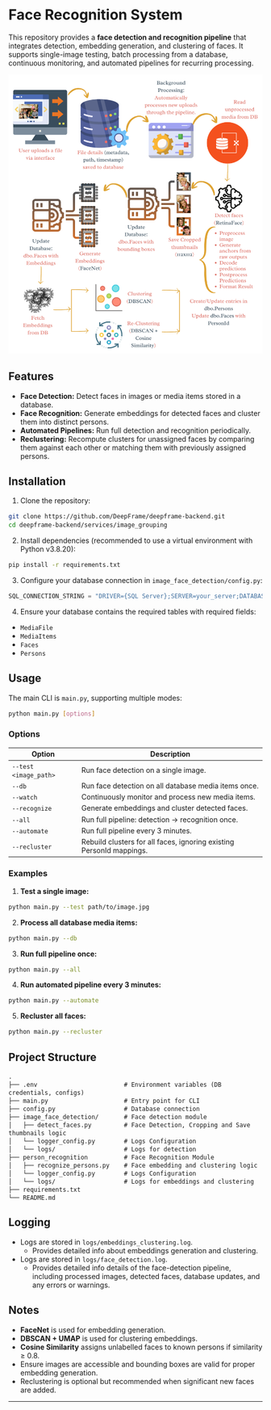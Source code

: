 # Face Recognition System

This repository provides a **face detection and recognition pipeline** that integrates detection, embedding generation, and clustering of faces. It supports single-image testing, batch processing from a database, continuous monitoring, and automated pipelines for recurring processing.

![Face Recognition System](FaceRecognitionSystem.png)

## Features

* **Face Detection:** Detect faces in images or media items stored in a database.
* **Face Recognition:** Generate embeddings for detected faces and cluster them into distinct persons.
* **Automated Pipelines:** Run full detection and recognition periodically.
* **Reclustering:** Recompute clusters for unassigned faces by comparing them against each other or matching them with previously assigned persons.

## Installation

1. Clone the repository:

```bash
git clone https://github.com/DeepFrame/deepframe-backend.git
cd deepframe-backend/services/image_grouping
```

2. Install dependencies (recommended to use a virtual environment with Python v3.8.20):

```bash
pip install -r requirements.txt
```

3. Configure your database connection in `image_face_detection/config.py`:

```python
SQL_CONNECTION_STRING = "DRIVER={SQL Server};SERVER=your_server;DATABASE=your_db;UID=user;PWD=password"
```

4. Ensure your database contains the required tables with required fields:

* `MediaFile`
* `MediaItems`
* `Faces`
* `Persons`

## Usage

The main CLI is `main.py`, supporting multiple modes:

```bash
python main.py [options]
```

### Options

| Option                | Description                                                          |
| --------------------- | -------------------------------------------------------------------- |
| `--test <image_path>` | Run face detection on a single image.                                |
| `--db`                | Run face detection on all database media items once.                 |
| `--watch`             | Continuously monitor and process new media items.                    |
| `--recognize`         | Generate embeddings and cluster detected faces.                      |
| `--all`               | Run full pipeline: detection → recognition once.                     |
| `--automate`          | Run full pipeline every 3 minutes.                                   |
| `--recluster`         | Rebuild clusters for all faces, ignoring existing PersonId mappings. |

### Examples

1. **Test a single image:**

```bash
python main.py --test path/to/image.jpg
```

2. **Process all database media items:**

```bash
python main.py --db
```

3. **Run full pipeline once:**

```bash
python main.py --all
```

4. **Run automated pipeline every 3 minutes:**

```bash
python main.py --automate
```

5. **Recluster all faces:**

```bash
python main.py --recluster
```

## Project Structure

```
.
├── .env                        # Environment variables (DB credentials, configs)
├── main.py                     # Entry point for CLI
├── config.py                   # Database connection
├── image_face_detection/       # Face detection module
│   ├── detect_faces.py         # Face Detection, Cropping and Save thumbnails logic
│   └── logger_config.py        # Logs Configuration
│   └── logs/                   # Logs for detection
├── person_recognition          # Face Recognition Module
│   ├── recognize_persons.py    # Face embedding and clustering logic
│   └── logger_config.py        # Logs Configuration
│   └── logs/                   # Logs for embeddings and clustering 
├── requirements.txt
└── README.md
```

## Logging

* Logs are stored in `logs/embeddings_clustering.log`.
   - Provides detailed info about embeddings generation and clustering.
* Logs are stored in `logs/face_detection.log`.
   - Provides detailed info details of the face-detection pipeline, including processed images, detected faces, database updates, and any errors or warnings.

## Notes

* **FaceNet** is used for embedding generation.
* **DBSCAN + UMAP** is used for clustering embeddings.
* **Cosine Similarity** assigns unlabelled faces to known persons if similarity ≥ 0.8.
* Ensure images are accessible and bounding boxes are valid for proper embedding generation.
* Reclustering is optional but recommended when significant new faces are added.

---
